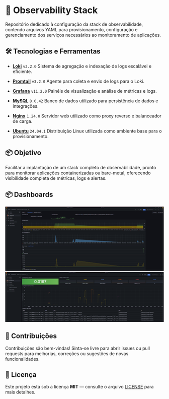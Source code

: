 # 🚀 Observability Stack

Repositório dedicado à configuração da stack de observabilidade, contendo arquivos YAML para provisionamento, configuração e gerenciamento dos serviços necessários ao monitoramento de aplicações.

## 🛠️ Tecnologias e Ferramentas

* **[Loki](https://grafana.com/oss/loki/)** `v3.2.0`
  Sistema de agregação e indexação de logs escalável e eficiente.

* **[Promtail](https://grafana.com/docs/loki/latest/clients/promtail/)** `v3.2.0`
  Agente para coleta e envio de logs para o Loki.

* **[Grafana](https://grafana.com/)** `v11.2.0`
  Painéis de visualização e análise de métricas e logs.

* **[MySQL](https://www.mysql.com/)** `8.0.42`
  Banco de dados utilizado para persistência de dados e integrações.

* **[Nginx](https://nginx.org/)** `1.24.0`
  Servidor web utilizado como proxy reverso e balanceador de carga.

* **[Ubuntu](https://ubuntu.com/)** `24.04.1`
  Distribuição Linux utilizada como ambiente base para o provisionamento.

## 📦 Objetivo

Facilitar a implantação de um stack completo de observabilidade, pronto para monitorar aplicações containerizadas ou bare-metal, oferecendo visibilidade completa de métricas, logs e alertas.

## 📦 Dashboards 

![Dashboard MySQL](./images/mysql.png)
![Dashboard Nginx](./images/nginx.png)


## 📝 Contribuições

Contribuições são bem-vindas!
Sinta-se livre para abrir issues ou pull requests para melhorias, correções ou sugestões de novas funcionalidades.

## 📄 Licença

Este projeto está sob a licença **MIT** — consulte o arquivo [LICENSE](./LICENSE) para mais detalhes.
